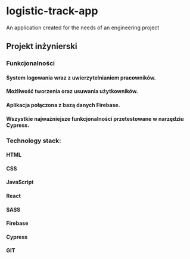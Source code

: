 # logistic-track-app
An application created for the needs of an engineering project
## Projekt inżynierski

### Funkcjonalności

#### System logowania wraz z uwierzytelnianiem pracowników.
#### Możliwość tworzenia oraz usuwania użytkowników.
#### Aplikacja połączona z bazą danych Firebase.
#### Wszystkie najważniejsze funkcjonalności przetestowane w narzędziu Cypress.

### Technology stack:

#### HTML
#### CSS
#### JavaScript
#### React
#### SASS
#### Firebase
#### Cypress
#### GIT
